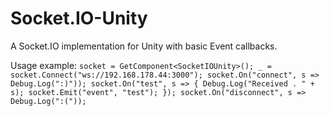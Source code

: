 # Socket.IO-Unity
A Socket.IO implementation for Unity with basic Event callbacks.

Usage example:
`socket = GetComponent<SocketIOUnity>();
_ = socket.Connect("ws://192.168.178.44:3000");
socket.On("connect", s => Debug.Log(":)"));
socket.On("test", s =>
{
    Debug.Log("Received . " + s);
    socket.Emit("event", "test");
});
socket.On("disconnect", s => Debug.Log(":("));`
